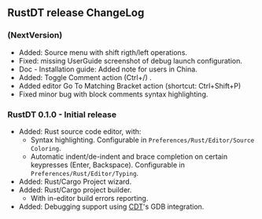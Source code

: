 ## RustDT release ChangeLog

### (NextVersion)
 * Added: Source menu with shift rigth/left operations.
 * Fixed: missing UserGuide screenshot of debug launch configuration.
 * Doc - Installation guide: Added note for users in China.
 * Added: Toggle Comment action (Ctrl+/) .
 * Added editor Go To Matching Bracket action (shortcut: Ctrl+Shift+P)
 * Fixed minor bug with block comments syntax highlighting.

### RustDT 0.1.0 - Initial release 
 * Added: Rust source code editor, with:
   * Syntax highlighting. Configurable in `Preferences/Rust/Editor/Source Coloring`. 
   * Automatic indent/de-indent and brace completion on certain keypresses (Enter, Backspace). Configurable in `Preferences/Rust/Editor/Typing`.
 * Added: Rust/Cargo Project wizard.
 * Added: Rust/Cargo project builder.
   * With in-editor build errors reporting.
 * Added: Debugging support using [CDT](https://eclipse.org/cdt/)'s GDB integration. 
 
